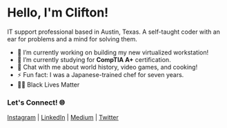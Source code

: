 <!-- ![JavaScript](https://img.shields.io/badge/-JavaScript-000000?style=flat&logo=javascript) -->
<!-- ![liquid](https://img.shields.io/badge/Liquid-black?style=flat&logo=shopify) -->
<!-- ![Node.js](https://img.shields.io/badge/-Node.js-000000?style=flat&logo=node.js&logoColor=339933) -->

<!-- ![React](https://img.shields.io/badge/-React-000000?style=flat&logo=React&logoColor=61DAFB) -->
<!-- ![shell](https://img.shields.io/badge/Shell-Bash-informational?style=flat&logo=gnu-bash&logoColor=white&color=4EAA25) -->
<!-- ![vscode](https://img.shields.io/badge/IDE-VSCode-informational?style=flat&logo=visual-studio-code&logoColor=white&color=007ACC) -->
<!-- ![figma](https://img.shields.io/badge/Design-Figma-informational?style=flat&logo=figma&logoColor=white&color=F24E1E) -->
<!-- ![googledrive](https://img.shields.io/badge/Office-G_Suite-informational?style=flat&logo=google-drive&logoColor=white&color=4285F4) -->
<!--
![HTML5](https://img.shields.io/badge/-HTML5-000000?style=flat&logo=HTML5)
![CSS](https://img.shields.io/badge/-CSS-000000?style=flat&logo=CSS3)

<!--
![mac](https://img.shields.io/badge/OS-Mac-informational?style=flat&logo=apple&logoColor=white&color=999999) 
![ubuntu](https://img.shields.io/badge/OS-Ubuntu-informational?style=flat&logo=ubuntu&logoColor=white&color=E95420) 

<!--
![vscode](https://img.shields.io/badge/IDE-VSCode-informational?style=flat&logo=visual-studio-code&logoColor=white&color=007ACC) 
![figma](https://img.shields.io/badge/Design-Figma-informational?style=flat&logo=figma&logoColor=white&color=F24E1E) 
![googledrive](https://img.shields.io/badge/Office-G_Suite-informational?style=flat&logo=google-drive&logoColor=white&color=4285F4)


<!--
**Clifton893/Clifton893** is a ✨ _special_ ✨ repository because its `README.md` (this file) appears on your GitHub profile.

Here are some ideas to get you started:

- 🔭 I’m currently working on ...
- 🌱 I’m currently learning ...
- 👯 I’m looking to collaborate on ...
- 🤔 I’m looking for help with ...
- 💬 Ask me about ...
- 📫 How to reach me: ...
- 😄 Pronouns: ...
- ⚡ Fun fact: ...
-->

# Hello, I'm Clifton!

IT support professional based in Austin, Texas. A self-taught coder with an ear for problems and a mind for solving them.

- 🔭 I’m currently working on building my new virtualized workstation!
- 🌱 I’m currently studying for **CompTIA A+** certification.
- 💬 Chat with me about world history, video games, and cooking!
- ⚡ Fun fact: I was a Japanese-trained chef for seven years.
- ✊🏿 Black Lives Matter

### Let's Connect! 🌐
[Instagram](https://www.instagram.com/cliftonlongjr/) | [LinkedIn](https://www.linkedin.com/in/cliftonlongjr/) | [Medium](https://medium.com/@Clifton893) | [Twitter](https://twitter.com/clifton893)

<!-- Inspirations --> <!--
https://github.com/MartinHeinz/MartinHeinz
https://github.com/adamalston/adamalston/blob/master/README.md
-->
